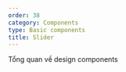 ```yaml
---
order: 38
category: Components
type: Basic components
title: Slider
---
```


Tổng quan về design components
